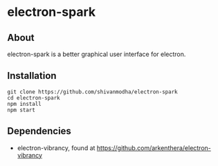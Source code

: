 # electron-spark
## About
electron-spark is a better graphical user interface for electron. 
## Installation
```
git clone https://github.com/shivanmodha/electron-spark
cd electron-spark
npm install
npm start
```
## Dependencies
- electron-vibrancy, found at  https://github.com/arkenthera/electron-vibrancy